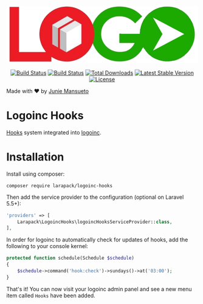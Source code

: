 ![Logoinc Hooks](https://raw.githubusercontent.com/juniemansueto/logoinc-hooks/master/logo.png)

<p align="center">
<a href="https://travis-ci.org/larapack/logoinc-hooks"><img src="https://travis-ci.org/larapack/logoinc-hooks.svg?branch=master" alt="Build Status"></a>
<a href="https://styleci.io/repos/76975411/shield?style=flat"><img src="https://styleci.io/repos/76975411/shield?style=flat" alt="Build Status"></a>
<a href="https://packagist.org/packages/larapack/logoinc-hooks"><img src="https://poser.pugx.org/larapack/logoinc-hooks/downloads.svg?format=flat" alt="Total Downloads"></a>
<a href="https://packagist.org/packages/larapack/logoinc-hooks"><img src="https://poser.pugx.org/larapack/logoinc-hooks/v/stable.svg?format=flat" alt="Latest Stable Version"></a>
<a href="https://packagist.org/packages/larapack/logoinc-hooks"><img src="https://poser.pugx.org/larapack/logoinc-hooks/license.svg?format=flat" alt="License"></a>
</p>

Made with ❤️ by [Junie Mansueto](https://marktopper.com)

# Logoinc Hooks

[Hooks](https://github.com/larapack/hooks) system integrated into [logoinc](https://github.com/ilogo/logoinc).

# Installation

Install using composer:

```
composer require larapack/logoinc-hooks
```

Then add the service provider to the configuration (optional on Laravel 5.5+):

```php
'providers' => [
    Larapack\LogoincHooks\logoincHooksServiceProvider::class,
],
```

In order for logoinc to automatically check for updates of hooks, add the following to your console kernel:

```php
protected function schedule(Schedule $schedule)
{
    $schedule->command('hook:check')->sundays()->at('03:00');
}
```

That's it! You can now visit your logoinc admin panel and see a new menu item called `Hooks` have been added.
